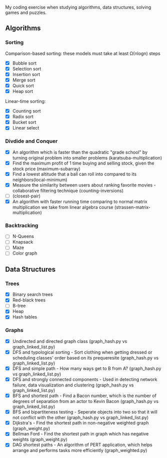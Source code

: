 My coding exercise when studying algorithms, data structures, solving games and puzzles.

## **Algorithms**

### **Sorting**

Comparison-based sorting: these models must take at least Ω(nlogn) steps

- [x] Bubble sort
- [x] Selection sort
- [x] Insertion sort
- [x] Merge sort
- [x] Quick sort
- [x] Heap sort

Linear-time sorting:

- [x] Counting sort
- [x] Radix sort
- [x] Bucket sort
- [x] Linear select

### **Divdide and Conquer**

- [x] An algorithm which is faster than the quadratic "grade school" by turning original problem into smaller problems (karatsuba-multiplication)
- [x] Find the maximum profit of 1 time buying and selling stock, given the stock price (maximum-subarray)
- [x] Find a lowest altitude that a ball can roll into compared to its neighbors(local-minimum)
- [x] Measure the similarity between users about ranking favorite movies - collaborative filtering technique (counting-inversions)
- [ ] (closest-pair)
- [x] An algorithm with faster running time comparing to normal matrix multiplication we take from linear algebra course (strassen-matrix-multiplication)

### **Backtracking**

- [ ] N-Queens
- [ ] Knapsack
- [ ] Maze
- [ ] Color graph

## **Data Structures**

### **Trees**

- [x] Binary search trees
- [x] Red-black trees
- [ ] B-tree
- [x] Heap
- [x] Hash tables

### **Graphs**

- [x] Undirected and directed graph class (graph_hash.py vs graph_linked_list.py)
- [x] DFS and typological sorting - Sort clothing when getting dressed or scheduling classes' order based on its prequeresite (graph_hash.py vs graph_linked_list.py)
- [x] DFS and simple path - How many ways get to B from A? (graph_hash.py vs graph_linked_list.py)
- [x] DFS and strongly connected components - Used in detecting network failure, data visualization and clustering (graph_hash.py vs graph_linked_list.py)
- [x] BFS and shortest path - Find a Bacon number, which is the number of degrees of separation from an actor to Kevin Bacon (graph_hash.py vs graph_linked_list.py)
- [x] BFS and bipartiteness testing - Seperate objects into two so that it will not conflict with the other (graph_hash.py vs graph_linked_list.py)
- [x] Dijkstra's - Find the shortest path in non-negative weighted graph (graph_weight.py)
- [x] Bellman Ford - Find the shortest path in graph which has negative weights (graph_weight.py)
- [x] DAG shortest paths - An algorithm of PERT application, which helps arrange and performs tasks more efficiently (graph_weighted.py)